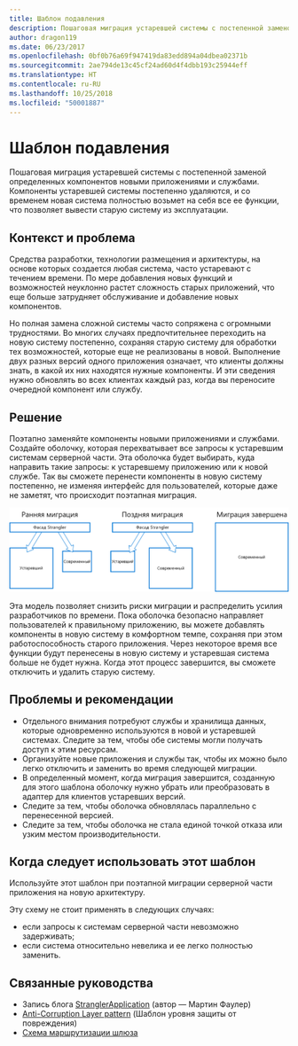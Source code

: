 ```yaml
---
title: Шаблон подавления
description: Пошаговая миграция устаревшей системы с постепенной заменой определенных компонентов новыми приложениями и службами.
author: dragon119
ms.date: 06/23/2017
ms.openlocfilehash: 0bf0b76a69f947419da83edd894a04dbea02371b
ms.sourcegitcommit: 2ae794de13c45cf24ad60d4f4dbb193c25944eff
ms.translationtype: HT
ms.contentlocale: ru-RU
ms.lasthandoff: 10/25/2018
ms.locfileid: "50001887"
---
```

# <a name="strangler-pattern"></a>Шаблон подавления

Пошаговая миграция устаревшей системы с постепенной заменой определенных компонентов новыми приложениями и службами. Компоненты устаревшей системы постепенно удаляются, и со временем новая система полностью возьмет на себя все ее функции, что позволяет вывести старую систему из эксплуатации. 

## <a name="context-and-problem"></a>Контекст и проблема

Средства разработки, технологии размещения и архитектуры, на основе которых создается любая система, часто устаревают с течением времени. По мере добавления новых функций и возможностей неуклонно растет сложность старых приложений, что еще больше затрудняет обслуживание и добавление новых компонентов.

Но полная замена сложной системы часто сопряжена с огромными трудностями. Во многих случаях предпочтительнее переходить на новую систему постепенно, сохраняя старую систему для обработки тех возможностей, которые еще не реализованы в новой. Выполнение двух разных версий одного приложения означает, что клиенты должны знать, в какой их них находятся нужные компоненты. И эти сведения нужно обновлять во всех клиентах каждый раз, когда вы переносите очередной компонент или службу.

## <a name="solution"></a>Решение

Поэтапно заменяйте компоненты новыми приложениями и службами. Создайте оболочку, которая перехватывает все запросы к устаревшим системам серверной части. Эта оболочка будет выбирать, куда направить такие запросы: к устаревшему приложению или к новой службе. Так вы сможете перенести компоненты в новую систему постепенно, не изменяя интерфейс для пользователей, которые даже не заметят, что происходит поэтапная миграция.

![](./_images/strangler.png)  

Эта модель позволяет снизить риски миграции и распределить усилия разработчиков по времени. Пока оболочка безопасно направляет пользователей к правильному приложению, вы можете добавлять компоненты в новую систему в комфортном темпе, сохраняя при этом работоспособность старого приложения. Через некоторое время все функции будут перенесены в новую систему и устаревшая система больше не будет нужна. Когда этот процесс завершится, вы сможете отключить и удалить старую систему.

## <a name="issues-and-considerations"></a>Проблемы и рекомендации

- Отдельного внимания потребуют службы и хранилища данных, которые одновременно используются в новой и устаревшей системах. Следите за тем, чтобы обе системы могли получать доступ к этим ресурсам.
- Организуйте новые приложения и службы так, чтобы их можно было легко отключить и заменить во время следующей миграции.
- В определенный момент, когда миграция завершится, созданную для этого шаблона оболочку нужно убрать или преобразовать в адаптер для клиентов устаревших версий.
- Следите за тем, чтобы оболочка обновлялась параллельно с перенесенной версией.
- Следите за тем, чтобы оболочка не стала единой точкой отказа или узким местом производительности.

## <a name="when-to-use-this-pattern"></a>Когда следует использовать этот шаблон

Используйте этот шаблон при поэтапной миграции серверной части приложения на новую архитектуру.

Эту схему не стоит применять в следующих случаях:

- если запросы к системам серверной части невозможно задерживать;
- если система относительно невелика и ее легко полностью заменить.

## <a name="related-guidance"></a>Связанные руководства

- Запись блога [StranglerApplication](https://www.martinfowler.com/bliki/StranglerApplication.html) (автор — Мартин Фаулер)
- [Anti-Corruption Layer pattern](./anti-corruption-layer.md) (Шаблон уровня защиты от повреждения)
- [Схема маршрутизации шлюза](./gateway-routing.md)


 

